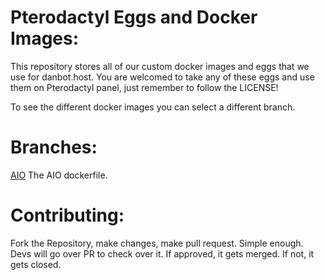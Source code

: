 # Pterodactyl Eggs and Docker Images:
This repository stores all of our custom docker images and eggs that we use for danbot.host. 
You are welcomed to take any of these eggs and use them on Pterodactyl panel, just remember to follow the LICENSE!

To see the different docker images you can select a different branch.

# Branches:
[AIO](https://github.com/DanBot-Hosting/pterodactyl-eggs/tree/aio) The AIO dockerfile.

# Contributing:

Fork the Repository, make changes, make pull request. Simple enough. Devs will go over PR to check over it. If approved, it gets merged. If not, it gets closed.
